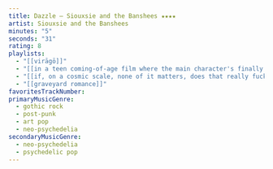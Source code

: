 ```yaml
---
title: Dazzle — Siouxsie and the Banshees ★★★★
artist: Siouxsie and the Banshees
minutes: "5"
seconds: "31"
rating: 8
playlists:
  - "[[virāgō]]"
  - "[[in a teen coming-of-age film where the main character's finally ready for the next chapter]]"
  - "[[if, on a cosmic scale, none of it matters, does that really fucking matter]]"
  - "[[graveyard romance]]"
favoritesTrackNumber:
primaryMusicGenre:
  - gothic rock
  - post-punk
  - art pop
  - neo-psychedelia
secondaryMusicGenre:
  - neo-psychedelia
  - psychedelic pop
---
```

